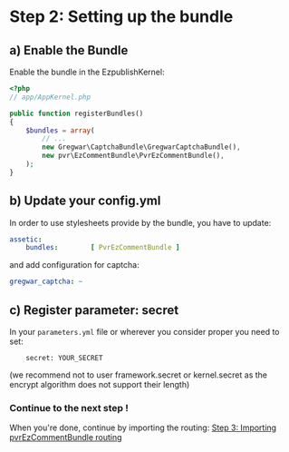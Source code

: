 
# Step 2: Setting up the bundle

## a) Enable the Bundle

Enable the bundle in the EzpublishKernel:

```php
<?php
// app/AppKernel.php

public function registerBundles()
{
    $bundles = array(
        // ...
        new Gregwar\CaptchaBundle\GregwarCaptchaBundle(),
        new pvr\EzCommentBundle\PvrEzCommentBundle(),
    );
}
```

## b) Update your config.yml

In order to use stylesheets provide by the bundle, you have to update:

```yaml
assetic:
    bundles:        [ PvrEzCommentBundle ]
```

and add configuration for captcha:

```yaml
gregwar_captcha: ~
```

## c) Register parameter: secret

In your ```parameters.yml``` file or wherever you consider proper you need to set:

```
    secret: YOUR_SECRET
```
(we recommend not to user framework.secret or kernel.secret as the encrypt algorithm does not support their length)
    

### Continue to the next step !

When you're done, continue by importing the routing: [Step 3: Importing pvrEzCommentBundle routing](3-importing_routing.md)
